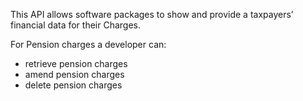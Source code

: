 This API allows software packages to show and provide a taxpayers’ financial data for their Charges.

For Pension charges a developer can:

* retrieve pension charges
* amend pension charges
* delete pension charges
